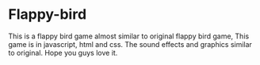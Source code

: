 # Flappy-bird
This is a flappy bird game almost  similar to original flappy bird game, This game is in javascript, html and css. The sound effects and graphics similar to original. Hope you guys love it.
